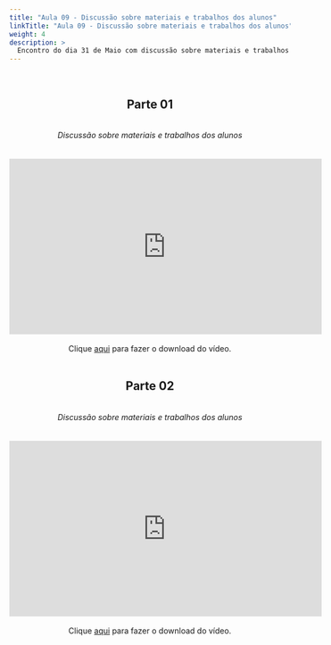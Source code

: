 ```yaml
---
title: "Aula 09 - Discussão sobre materiais e trabalhos dos alunos"
linkTitle: "Aula 09 - Discussão sobre materiais e trabalhos dos alunos"
weight: 4
description: >
  Encontro do dia 31 de Maio com discussão sobre materiais e trabalhos dos alunos.
---
```


<br>
<div align="center">
<h2>Parte 01</h2>
<br>
<i>Discussão sobre materiais e trabalhos dos alunos</i>
<br><br><br>
<iframe width="560" height="315" src="https://www.youtube.com/embed/yGLSaU0gpOU" frameborder="0" allow="accelerometer; autoplay; clipboard-write; encrypted-media; gyroscope; picture-in-picture" allowfullscreen></iframe>
<br><br>
Clique <a href="https://photos.app.goo.gl/tiaaoaLwJKLr8Fhk7">aqui</a> para fazer o download do vídeo.
<br><br>

<h2>Parte 02</h2>
<br>
<i>Discussão sobre materiais e trabalhos dos alunos</i>
<br><br><br>
<iframe width="560" height="315" src="https://www.youtube.com/embed/9jh2f-bFr1o" frameborder="0" allow="accelerometer; autoplay; clipboard-write; encrypted-media; gyroscope; picture-in-picture" allowfullscreen></iframe>
<br><br>
Clique <a href="https://photos.app.goo.gl/Vpck1Wg9zYJoma3T9">aqui</a> para fazer o download do vídeo.
<br><br>

</div>